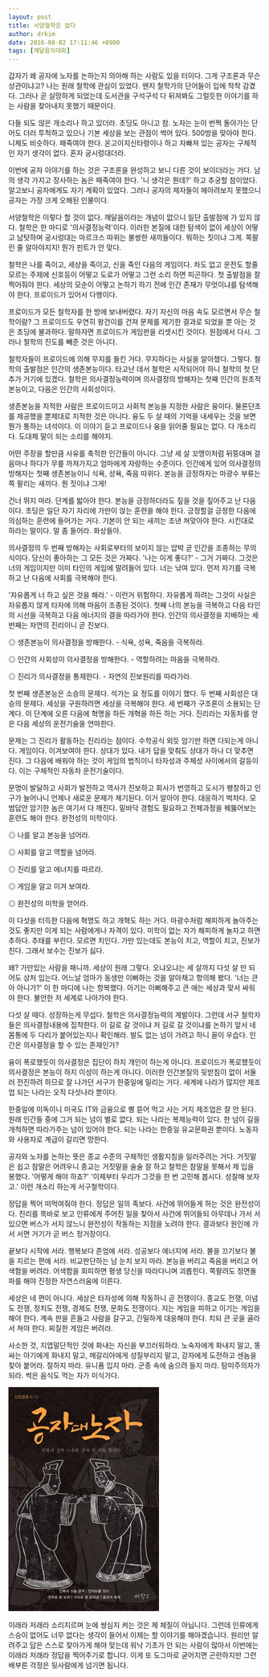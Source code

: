 ```yaml
---
layout: post
title: 서양철학은 없다
author: drkim
date: 2016-08-02 17:11:46 +0900
tags: [깨달음의대화]
---
```

갑자기 왜 공자에 노자를 논하는지 의아해 하는 사람도 있을 터이다. 그게 구조론과 무슨 상관이냐고? 나는 원래 철학에 관심이 있었다. 왠지 철학가의 단어들이 입에 착착 감겼다. 그러나 곧 실망하게 되었는데 도서관을 구석구석 다 뒤져봐도 그럴듯한 이야기를 하는 사람을 찾아내지 못했기 때문이다. 

  


다들 되도 않은 개소리나 하고 있더라. 초딩도 아니고 참. 노자는 눈이 번쩍 돌아가는 단어도 더러 투척하고 있으나 기본 세상을 보는 관점이 썩어 있다. 500방을 맞아야 한다. 니체도 비슷하다. 패죽여야 한다. 온고이지신타령이나 하고 자빠져 있는 공자는 구체적인 자기 생각이 없다. 혼자 궁시렁대더라.

  


이번에 공자 이야기를 하는 것은 구조론을 완성하고 보니 다른 것이 보이더라는 거다. 남의 생각 가지고 장사하는 놈은 패죽여야 한다. '니 생각은 뭔데?' 하고 추궁할 참이었다. 알고보니 공자에게도 자기 계획이 있었다. 그러나 공자의 제자들이 헤아려보지 못했으니 공자는 가장 크게 오해된 인물이다.

  


서양철학은 이렇다 할 것이 없다. 깨달음이라는 개념이 없으니 일단 출발점에 가 있지 않다. 철학은 한 마디로 '의사결정능력'이다. 이러한 본질에 대한 탐색이 없이 세상이 어떻고 남탓하며 궁시렁대는 마르크스 따위는 불쌍한 새끼들이다. 뭐하는 짓이냐 그게. 쪽팔린 줄 알아야지지! 뭔가 핀트가 안 맞다. 

  


철학은 나를 죽이고, 세상을 죽이고, 신을 죽인 다음의 게임이다. 차도 없고 운전도 할줄 모르는 주제에 신호등이 어떻고 도로가 어떻고 그런 소리 하면 피곤하다. 첫 출발점을 잘 찍어줘야 한다. 세상의 모순이 어떻고 논하기 하기 전에 인간 존재가 무엇이냐를 탐색해야 한다. 프로이드가 있어서 다행이다.

  


프로이드가 모든 철학자를 한 방에 보내버렸다. 자기 자신의 마음 속도 모르면서 무슨 철학이람? 그 프로이드도 우연히 왕건이를 건져 문제를 제기한 결과로 되었을 뿐 아는 것은 초딩에 불과하다. 말하자면 프로이드가 게임판을 리셋시킨 것이다. 원점에서 다시. 그러나 철학의 진도를 빼준 것은 아니다. 

  


철학자들이 프로이드에 의해 무지를 들킨 거다. 무지하다는 사실을 알아챘다. 그렇다. 철학의 출발점은 인간의 생존본능이다. 타고난 데서 철학은 시작되어야 하니 철학의 첫 단추가 거기에 있겠다. 철학은 의사결정능력이며 의사결정의 방해자는 첫째 인간의 원초적 본능이고, 다음은 인간의 사회성이다.

  


생존본능을 지적한 사람은 프로이드이고 사회적 본능을 지정한 사람은 융이다. 물론단초를 제공했을 뿐제대로 지적한 것은 아니다. 융도 두 살 때의 기억을 내세우는 것을 보면 뭔가 통하는 녀석이다. 이 이야기 듣고 프로이드나 융을 읽어줄 필요는 없다. 다 개소리다. 도대체 말이 되는 소리를 해야지.  


어떤 주장을 할만큼 사유를 축적한 인간들이 아니다. 그냥 세 살 꼬맹이처럼 뒤뚱대며 걸음마나 하다가 무릎 까져가지고 엄마에게 자랑하는 수준이다. 인간에게 있어 의사결정의 방해자는 첫째 생존본능이니 식욕, 성욕, 죽음 따위다. 본능을 긍정하자는 마광수 부류는 쪽 팔리는 새끼다. 뭔 짓이냐 그게! 

  


건너 뛰지 마라. 단계를 밟아야 한다. 본능을 긍정하더라도 짚을 것을 짚어주고 난 다음이다. 초딩은 일단 자기 자리에 가만이 앉는 훈련을 해야 한다. 긍정할걸 긍정한 다음에 의심하는 훈련에 들어가는 거다. 기본이 안 되는 새끼는 조낸 쳐맞아야 한다. 시킨대로 하라는 말이다. 말 좀 들어라. 화상들아. 

  


의사결정의 두 번째 방해자는 사회로부터의 보이지 않는 압박 곧 인간을 조종하는 무의식이다. 당신이 좋아하는 그 모든 것은 가짜다. '나는 이게 좋다?' - 그거 가짜다. 그것은 너의 게임이지만 이미 타인의 게임에 말려들어 있다. 너는 낚여 있다. 먼저 자기를 극복하고 난 다음에 사회를 극복해야 한다. 

  


'자유롭게 너 하고 싶은 것을 해라.' - 이런거 위험하다. 자유롭게 하려는 그것이 사실은 자유롭지 않게 타자에 의해 마음이 조종된 것이다. 첫째 나의 본능을 극복하고 다음 타인의 시선을 극복하고 다음 에너지의 결을 따라가야 한다. 인간의 의사결정을 지배하는 세 번째는 자연의 진리이니 곧 진보다.

  


◎ 생존본능이 의사결정을 방해한다. - 식욕, 성욕, 죽음을 극복하라.  
      
◎ 인간의 사회성이 의사결정을 방해한다. - 역할하려는 마음을 극복하라.  
      
◎ 진리가 의사결정을 통제한다. - 자연의 진보원리를 따라가라. 

  


첫 번째 생존본능은 소승의 문제다. 석가는 요 정도를 이야기 했다. 두 번째 사회성은 대승의 문제다. 세상을 구원하려면 세상을 극복해야 한다. 세 번째가 구조론이 소용되는 단계다. 이 단계에 오른 다음에 혁명을 하든 개혁을 하든 하는 거다. 진리라는 자동차를 얻은 다음 세상의 운전기술을 연마한다.

  


문제는 그 진리가 활동하는 진리라는 점이다. 수학공식 외듯 암기만 하면 다되는게 아니다. 게임이다. 이겨보여야 한다. 상대가 있다. 내가 답을 맞춰도 상대가 하나 더 맞추면 진다. 그 다음에 배워야 하는 것이 게임의 법칙이니 타자성과 주체성 사이에서의 갈등이다. 이는 구체적인 자동차 운전기술이다. 

  


문명이 발달하고 사회가 발전하고 역사가 진보하고 회사가 번영하고 도시가 팽창하고 인구가 늘어나니 언제나 새로운 문제가 제기된다. 이거 알아야 한다. 대응하기 벅차다. 모범답안 암기한 놈은 여기서 다 깨진다. 밑바닥 경험도 필요하고 전체과정을 꿰뚫어보는 훈련도 해야 한다. 완전성의 미학이다.

  


◎ 나를 알고 본능을 넘어라.  
      
◎ 사회를 알고 역할을 넘어라.  
      
◎ 진리를 알고 에너지를 따르라.  
      
◎ 게임을 알고 이겨 보여라.   
      
◎ 완전성의 미학을 얻어라. 

  


이 다섯을 터득한 다음에 혁명도 하고 개혁도 하는 거다. 마광수처럼 해피하게 놀아주는 것도 좋지만 이게 되는 사람에게나 자격이 있다. 미학이 없는 자가 해피하게 놀자고 하면 추하다. 추태를 부린다. 모르면 치인다. 가만 있는데도 본능이 치고, 역할이 치고, 진보가 친다. 그래서 보수는 진보가 싫다.

  


왜? 가만있는 사람을 패니까. 세상이 원래 그렇다. 오냐오냐는 세 살까지 다섯 살 만 되어도 상처 입는다. 어느날 엄마가 동생만 이뻐하는 것을 알아채고 항의해 봤다. '너는 큰 아 아니가?' 이 한 마디에 나는 항복했다. 아기는 이뻐해주고 큰 애는 세상과 맞서 싸워야 한다. 불안한 저 세계로 나아가야 한다. 

  


다섯 살 때다. 성장하는게 무섭다. 철학은 의사결정능력의 계발이다. 그런데 서구 철학자들은 의사결정내용에 집착한다. 이 길로 갈 것이냐 저 길로 갈 것이냐를 논하기 앞서 네 몸통에 두 다리가 붙어있는지나 확인해라. 발도 없는 넘이 가려고 하니 꼴이 우습다. 인간은 의사결정을 할 수 있는 존재인가? 

  


융이 폭로했듯이 의사결정은 집단이 하지 개인이 하는게 아니다. 프로이드가 폭로했듯이 의사결정은 본능이 하지 이성이 하는게 아니다. 이러한 인간본질의 뒷받침이 없이 서둘러 전진하려 하므로 잘 나가던 서구가 한중일에 밀리는 거다. 세계에 나라가 많지만 제조업 되는 나라는 오직 다섯나라 뿐이다. 

  


한중일에 미독이니 미국도 IT와 금융으로 삥 뜯어 먹고 사는 거지 제조업은 잘 안 된다. 원래 인간들 중에 그거 되는 넘이 별로 없다. 되는 나라는 복제능력이 있다. 한 넘이 길을 개척하면 따라가주는 넘이 있어야 한다. 되는 나라는 한중일 유교문화권 뿐이다. 노동자와 사용자로 계급이 갈리면 망한다.

  


공자와 노자를 논하는 뜻은 종교 수준의 구체적인 생활지침을 일러주려는 거다. 거짓말은 쉽고 참말은 어려우니 종교는 거짓말을 술술 잘 하고 철학은 참말을 못해서 제 입을 봉했다. '어떻게 해야 하죠?' '이제부터 우리가 그것을 한 번 고민해 봅시다. 성찰해 보자고.' 이런 개소리 하는게 서구철학이다. 

  


정답을 찍어 떠먹여줘야 한다. 정답은 일의 족보다. 사건에 뛰어들게 하는 것은 완전성이다. 진리를 똑바로 보고 인류에게 주어진 일을 찾아서 사건에 뛰어들되 아무데나 가서 서 있으면 버스가 서지 않느니 완전성이 작동하는 지점을 노려야 한다. 결과보다 원인에 가서 서면 거기가 곧 버스 정거장이다. 

  


끝보다 시작에 서라. 행복보다 존엄에 서라. 성공보다 에너지에 서라. 불을 끄기보다 불을 지르는 편에 서라. 비교판단하는 남 눈치 보지 마라. 본능을 버리고 죽음을 버리고 어색함을 버려라. 어색함을 회피하면 평생 당신을 따라다니며 괴롭힌다. 쪽팔려도 정면돌파를 해야 진정한 자연스러움에 이른다.

  


세상은 네 편이 아니다. 세상은 타자성에 의해 작동하니 곧 전쟁이다. 종교도 전쟁, 이념도 전쟁, 정치도 전쟁, 경제도 전쟁, 문화도 전쟁이다. 지는 게임을 피하고 이기는 게임을 해야 한다. 계속 판을 흔들고 사람을 갈구고, 긴밀하게 대응해야 한다. 치되 큰 곳을 골라서 쳐야 한다. 찌질한 게임은 버려라.

  


사소한 것, 지엽말단적인 것에 화내는 자신을 부끄러워하라. 노숙자에게 화내지 말고, 똥 싸는 아기에게 화내지 말고, 메갈리아에게 성질부리지 말고, 강자에게 도전하고 센놈을 찾아 붙어라. 절하지 마라. 유니폼 입지 마라. 군종 속에 숨으려 들지 마라. 탐미주의자가 되라. 썩은 음식도 먹는 자가 미식가다. 

  


  



 ![](/files/attach/images/198/284/737/555.jpg) 

  


이래라 저래라 소리지르며 눈에 쌍심지 켜는 것은 제 체질이 아닙니다. 그런데 인류에게 스승이 없어도 너무 없다는 생각이 들어서 이제는 할 이야기를 해야겠습니다. 원리만 알려주고 답은 스스로 찾아가게 해야 맞는데 워낙 기초가 안 되는 사람이 많아서 이번에는 이래라 저래라 정답을 찍어주기로 합니다. 이게 또 도그마로 굳어지면 곤란하지만 그런 배부른 걱정은 뒷사람에게 넘기면 됩니다.